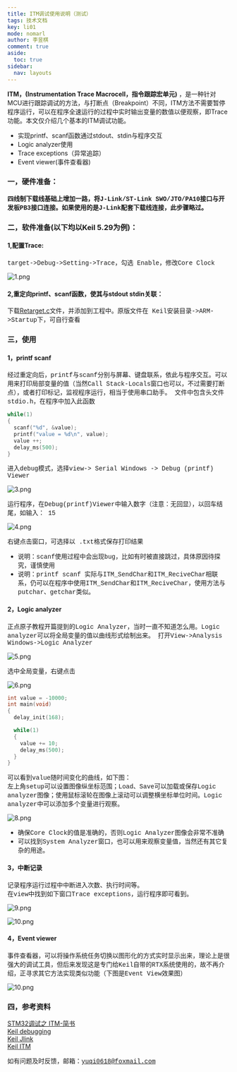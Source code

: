 ```yaml
---
title: ITM调试使用说明（测试）
tags: 技术文档
key: li01
mode: nomarl
author: 李昱棋
comment: true
aside:
  toc: true
sidebar:
  nav: layouts
---
```


**ITM，(Instrumentation Trace Macrocell，指令跟踪宏单元)** ，是一种针对MCU进行跟踪调试的方法，与打断点（Breakpoint）不同，ITM方法不需要暂停程序运行，可以在程序全速运行的过程中实时输出变量的数值以便观察，即Trace功能。本文仅介绍几个基本的ITM调试功能。

* 实现printf、scanf函数通过stdout、stdin与程序交互
* Logic analyzer使用
* Trace exceptions（异常追踪）
* Event viewer(事件查看器)

### 一，硬件准备：
**<font face="Courier New">四线制下载线基础上增加一路，将J-Link/ST-Link SWO/JTO/PA10接口与开发板PB3接口连接。如果使用的是J-Link配套下载线连接，此步骤略过。</font>**

### 二，软件准备(以下均以Keil 5.29为例)：


#### 1,配置Trace:
<font face="Courier New">target->Debug->Setting->Trace，勾选 Enable，修改Core Clock</font>  

![1.png](http://ww1.sinaimg.cn/mw690/007pWD8Ply1gcjaypmiooj30oz0l7783.jpg)

#### 2,重定向printf、scanf函数，使其与stdout stdin关联：
<font face="Courier New">下载</font>[Retarget.c](https://github.com/Malloc-Luo/Mooc-Answers-NEU/blob/master/Retarget.c)<font face="Courier New">文件，并添加到工程中。原版文件在 Keil安装目录->ARM->Startup下，可自行查看</font>

### 三，使用
#### 1，printf  scanf
<font face="Courier New">经过重定向后，printf与scanf分别与屏幕、键盘联系，依此与程序交互。可以用来打印局部变量的值（当然Call Stack-Locals窗口也可以，不过需要打断点），或者打印标记，监视程序运行，相当于使用串口助手。
文件中包含头文件 stdio.h，在程序中加入此函数</font>  
```C
while(1)
{
  scanf("%d", &value);
  printf("value = %d\n", value);
  value ++;
  delay_ms(500);
}
```     
<font face="Courier New">进入debug模式，选择view-> Serial Windows -> Debug (printf) Viewer</font>     

![3.png](http://ww1.sinaimg.cn/large/007pWD8Ply1gcjak3vdn2j30ff0jkwho.jpg)  
 
<font face="Courier New">运行程序，在Debug(printf)Viewer中输入数字（注意：无回显），以回车结尾，如输入： 15</font> 
 
![4.png](http://ww1.sinaimg.cn/large/007pWD8Ply1gcjakqskpyj30ek07tdg0.jpg)  

<font face="Courier New">右键点击窗口，可选择以 .txt格式保存打印结果</font>  
* <font face="Courier New">说明：scanf使用过程中会出现bug，比如有时被直接跳过，具体原因待探究，谨慎使用</font>
* <font face="Courier New">说明：printf scanf 实际与ITM_SendChar和ITM_ReciveChar相联系，仍可以在程序中使用ITM_SendChar和ITM_ReciveChar，使用方法与putchar、getchar类似。</font>  

#### 2，Logic analyzer
<font face="Courier New">正点原子教程开篇提到的Logic Analyzer，当时一直不知道怎么用。Logic analyzer可以将全局变量的值以曲线形式绘制出来。
打开View->Analysis Windows->Logic Analyzer</font> 

![5.png](http://ww1.sinaimg.cn/large/007pWD8Ply1gcjap2z3ktj30e00k3who.jpg)   

<font face="Courier New">选中全局变量，右键点击</font>  

![6.png](http://ww1.sinaimg.cn/large/007pWD8Ply1gcjaq7ppg3j30fl07b75a.jpg)  

```C
int value = -10000;
int main(void)
{
  delay_init(168);

  while(1)
  {	
    value += 10;
    delay_ms(500);
  }
}
```

<font face="Courier New">可以看到value随时间变化的曲线，如下图：  
左上角setup可以设置图像纵坐标范围；Load、Save可以加载或保存Logic analyzer图像；使用鼠标滚轮在图像上滚动可以调整横坐标单位时间。Logic analyzer中可以添加多个变量进行观察。</font>

![8.png](http://ww1.sinaimg.cn/mw690/007pWD8Ply1gcjaxjohu5j30s00mbjsx.jpg)

* <font face="Courier New">确保Core Clock的值是准确的，否则Logic Analyzer图像会非常不准确</font>
* <font face="Courier New">可以找到System Analyzer窗口，也可以用来观察变量值，当然还有其它复杂的用途。</font>

#### 3，中断记录
<font face="Courier New">记录程序运行过程中中断进入次数、执行时间等。  
在view中找到如下窗口Trace exceptions，运行程序即可看到。</font>

![9.png](http://ww1.sinaimg.cn/large/007pWD8Ply1gcjaw9myoxj30d706bwfd.jpg)    

![10.png](http://ww1.sinaimg.cn/mw690/007pWD8Ply1gcjawon1pgj30sx0mrdjj.jpg)

#### 4，Event viewer
<font face="Courier New">事件查看器，可以将操作系统任务切换以图形化的方式实时显示出来，理论上是很强大的调试工具，但后来发现这是专门给Keil自带的RTX系统使用的，故不再介绍，正寻求其它方法实现类似功能（下图是Event View效果图）</font>

![10.png](http://ww1.sinaimg.cn/mw690/007pWD8Ply1gcjb0gpfkfj30kr0nu0ug.jpg)
<br>
### 四，参考资料

[STM32调试之 ITM-简书](https://www.jianshu.com/p/01855107d53e)  
[Keil debugging](http://www.keil.com/support/man/docs/uv4/uv4_debugging.htm)    
[Keil Jlink](http://www.keil.com/support/man/docs/jlink/jLink_trc_itm.htm)    
[Keil ITM](http://www.keil.com/pack/doc/CMSIS_Dev/Core/html/group__ITM__Debug__gr.html#gaaa7c716331f74d644bf6bf25cd3392d1)  

<font face="Courier New">如有问题及时反馈，邮箱：<yuqi0618@foxmail.com></font>



